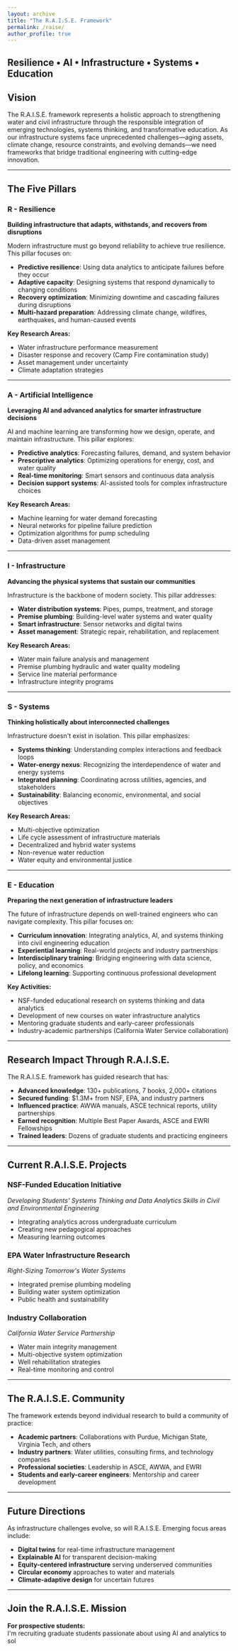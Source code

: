 ```yaml
---
layout: archive
title: "The R.A.I.S.E. Framework"
permalink: /raise/
author_profile: true
---
```


## Resilience • AI • Infrastructure • Systems • Education

## Vision

The R.A.I.S.E. framework represents a holistic approach to strengthening water and civil infrastructure through the responsible integration of emerging technologies, systems thinking, and transformative education. As our infrastructure systems face unprecedented challenges—aging assets, climate change, resource constraints, and evolving demands—we need frameworks that bridge traditional engineering with cutting-edge innovation.

---

## The Five Pillars

### **R** - Resilience

**Building infrastructure that adapts, withstands, and recovers from disruptions**

Modern infrastructure must go beyond reliability to achieve true resilience. This pillar focuses on:

- **Predictive resilience**: Using data analytics to anticipate failures before they occur
- **Adaptive capacity**: Designing systems that respond dynamically to changing conditions
- **Recovery optimization**: Minimizing downtime and cascading failures during disruptions
- **Multi-hazard preparation**: Addressing climate change, wildfires, earthquakes, and human-caused events

**Key Research Areas:**
- Water infrastructure performance measurement
- Disaster response and recovery (Camp Fire contamination study)
- Asset management under uncertainty
- Climate adaptation strategies

---

### **A** - Artificial Intelligence

**Leveraging AI and advanced analytics for smarter infrastructure decisions**

AI and machine learning are transforming how we design, operate, and maintain infrastructure. This pillar explores:

- **Predictive analytics**: Forecasting failures, demand, and system behavior
- **Prescriptive analytics**: Optimizing operations for energy, cost, and water quality
- **Real-time monitoring**: Smart sensors and continuous data analysis
- **Decision support systems**: AI-assisted tools for complex infrastructure choices

**Key Research Areas:**
- Machine learning for water demand forecasting
- Neural networks for pipeline failure prediction
- Optimization algorithms for pump scheduling
- Data-driven asset management

---

### **I** - Infrastructure

**Advancing the physical systems that sustain our communities**

Infrastructure is the backbone of modern society. This pillar addresses:

- **Water distribution systems**: Pipes, pumps, treatment, and storage
- **Premise plumbing**: Building-level water systems and water quality
- **Smart infrastructure**: Sensor networks and digital twins
- **Asset management**: Strategic repair, rehabilitation, and replacement

**Key Research Areas:**
- Water main failure analysis and management
- Premise plumbing hydraulic and water quality modeling
- Service line material performance
- Infrastructure integrity programs

---

### **S** - Systems

**Thinking holistically about interconnected challenges**

Infrastructure doesn't exist in isolation. This pillar emphasizes:

- **Systems thinking**: Understanding complex interactions and feedback loops
- **Water-energy nexus**: Recognizing the interdependence of water and energy systems
- **Integrated planning**: Coordinating across utilities, agencies, and stakeholders
- **Sustainability**: Balancing economic, environmental, and social objectives

**Key Research Areas:**
- Multi-objective optimization
- Life cycle assessment of infrastructure materials
- Decentralized and hybrid water systems
- Non-revenue water reduction
- Water equity and environmental justice

---

### **E** - Education

**Preparing the next generation of infrastructure leaders**

The future of infrastructure depends on well-trained engineers who can navigate complexity. This pillar focuses on:

- **Curriculum innovation**: Integrating analytics, AI, and systems thinking into civil engineering education
- **Experiential learning**: Real-world projects and industry partnerships
- **Interdisciplinary training**: Bridging engineering with data science, policy, and economics
- **Lifelong learning**: Supporting continuous professional development

**Key Activities:**
- NSF-funded educational research on systems thinking and data analytics
- Development of new courses on water infrastructure analytics
- Mentoring graduate students and early-career professionals
- Industry-academic partnerships (California Water Service collaboration)

---

## Research Impact Through R.A.I.S.E.

The R.A.I.S.E. framework has guided research that has:

- **Advanced knowledge**: 130+ publications, 7 books, 2,000+ citations
- **Secured funding**: $1.3M+ from NSF, EPA, and industry partners
- **Influenced practice**: AWWA manuals, ASCE technical reports, utility partnerships
- **Earned recognition**: Multiple Best Paper Awards, ASCE and EWRI Fellowships
- **Trained leaders**: Dozens of graduate students and practicing engineers

---

## Current R.A.I.S.E. Projects

### NSF-Funded Education Initiative
*Developing Students' Systems Thinking and Data Analytics Skills in Civil and Environmental Engineering*
- Integrating analytics across undergraduate curriculum
- Creating new pedagogical approaches
- Measuring learning outcomes

### EPA Water Infrastructure Research
*Right-Sizing Tomorrow's Water Systems*
- Integrated premise plumbing modeling
- Building water system optimization
- Public health and sustainability

### Industry Collaboration
*California Water Service Partnership*
- Water main integrity management
- Multi-objective system optimization
- Well rehabilitation strategies
- Real-time monitoring and control

---

## The R.A.I.S.E. Community

The framework extends beyond individual research to build a community of practice:

- **Academic partners**: Collaborations with Purdue, Michigan State, Virginia Tech, and others
- **Industry partners**: Water utilities, consulting firms, and technology companies
- **Professional societies**: Leadership in ASCE, AWWA, and EWRI
- **Students and early-career engineers**: Mentorship and career development

---

## Future Directions

As infrastructure challenges evolve, so will R.A.I.S.E. Emerging focus areas include:

- **Digital twins** for real-time infrastructure management
- **Explainable AI** for transparent decision-making
- **Equity-centered infrastructure** serving underserved communities
- **Circular economy** approaches to water and materials
- **Climate-adaptive design** for uncertain futures

---

## Join the R.A.I.S.E. Mission

**For prospective students:**  
I'm recruiting graduate students passionate about using AI and analytics to sol
